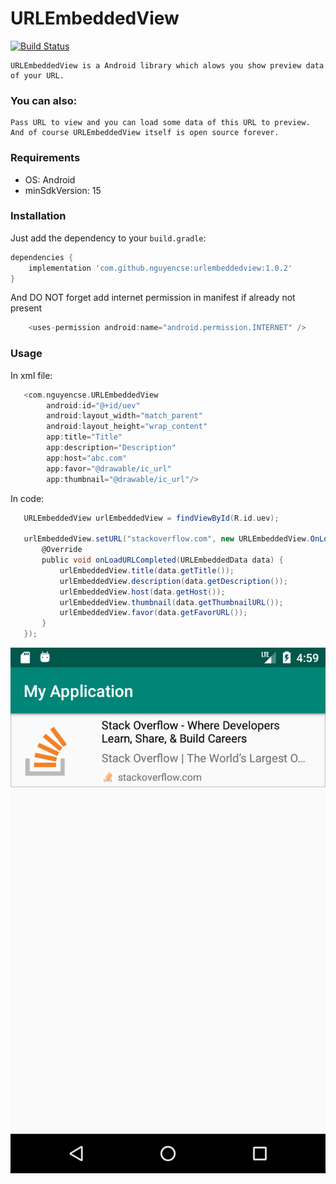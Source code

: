# URLEmbeddedView

[![Build Status](https://travis-ci.org/joemccann/dillinger.svg?branch=master)](https://facebook.com/nguyencse)

    URLEmbeddedView is a Android library which alows you show preview data of your URL.

### You can also:
    Pass URL to view and you can load some data of this URL to preview.
    And of course URLEmbeddedView itself is open source forever.

### Requirements
   - OS: Android
   - minSdkVersion: 15

### Installation
Just add the dependency to your `build.gradle`:

```groovy
dependencies {
    implementation 'com.github.nguyencse:urlembeddedview:1.0.2'
}
```

And DO NOT forget add internet permission in manifest if already not present

```groovy
    <uses-permission android:name="android.permission.INTERNET" />
```

### Usage
   In xml file:
```groovy
   <com.nguyencse.URLEmbeddedView
        android:id="@+id/uev"
        android:layout_width="match_parent"
        android:layout_height="wrap_content"
        app:title="Title"
        app:description="Description"
        app:host="abc.com"
        app:favor="@drawable/ic_url"
        app:thumbnail="@drawable/ic_url"/>
 ```
  In code:

```groovy
   URLEmbeddedView urlEmbeddedView = findViewById(R.id.uev);
   
   urlEmbeddedView.setURL("stackoverflow.com", new URLEmbeddedView.OnLoadURLListener() {
       @Override
       public void onLoadURLCompleted(URLEmbeddedData data) {
           urlEmbeddedView.title(data.getTitle());
           urlEmbeddedView.description(data.getDescription());
           urlEmbeddedView.host(data.getHost());
           urlEmbeddedView.thumbnail(data.getThumbnailURL());
           urlEmbeddedView.favor(data.getFavorURL());
       }
   });
```

![Demo](screenshots/stackoverflow.png)
